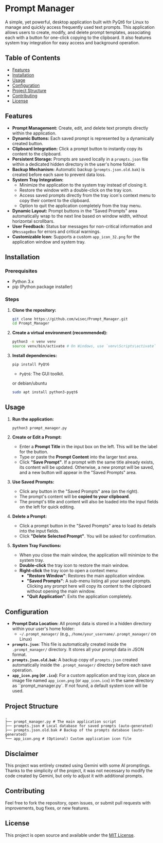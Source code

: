 # Prompt Manager

A simple, yet powerful, desktop application built with PyQt6 for Linux to manage and quickly access frequently used text prompts. This application allows users to create, modify, and delete prompt templates, associating each with a button for one-click copying to the clipboard. It also features system tray integration for easy access and background operation.

## Table of Contents

- [Features](#features)
- [Installation](#installation)
- [Usage](#usage)
- [Configuration](#configuration)
- [Project Structure](#project-structure)
- [Contributing](#contributing)
- [License](#license)

## Features

*   **Prompt Management:** Create, edit, and delete text prompts directly within the application.
*   **Dynamic Buttons:** Each saved prompt is represented by a dynamically created button.
*   **Clipboard Integration:** Click a prompt button to instantly copy its content to the clipboard.
*   **Persistent Storage:** Prompts are saved locally in a `prompts.json` file within a dedicated hidden directory in the user's home folder.
*   **Backup Mechanism:** Automatic backup (`prompts.json.old.bak`) is created before each save to prevent data loss.
*   **System Tray Integration:**
    *   Minimize the application to the system tray instead of closing it.
    *   Restore the window with a double-click on the tray icon.
    *   Access saved prompts directly from the tray icon's context menu to copy their content to the clipboard.
    *   Option to quit the application completely from the tray menu.
*   **Dynamic Layout:** Prompt buttons in the "Saved Prompts" area automatically wrap to the next line based on window width, without horizontal scrollbars.
*   **User Feedback:** Status bar messages for non-critical information and `QMessageBox` for errors and critical warnings.
*   **Customizable Icon:** Supports a custom `app_icon_32.png` for the application window and system tray.

## Installation

### Prerequisites

*   Python 3.x
*   pip (Python package installer)

### Steps

1.  **Clone the repository:**
    ```bash
    git clone https://github.com/wisec/Prompt_Manager.git
    cd Prompt_Manager
    ```
2.  **Create a virtual environment (recommended):**
    ```bash
    python3 -m venv venv
    source venv/bin/activate # On Windows, use `venv\Scripts\activate`
    ```
3.  **Install dependencies:**
    ```bash
    pip install PyQt6
    ```
    *   `PyQt6`: The GUI toolkit.
    
    or debian/ubuntu
    ```bash 
    sudo apt install python3-pyqt6
    ```
## Usage

1.  **Run the application:**
    ```bash
    python3 prompt_manager.py
    ```

2.  **Create or Edit a Prompt:**
    *   Enter a **Prompt Title** in the input box on the left. This will be the label for the button.
    *   Type or paste the **Prompt Content** into the larger text area.
    *   Click **"Save Prompt"**. If a prompt with the same title already exists, its content will be updated. Otherwise, a new prompt will be saved, and a new button will appear in the "Saved Prompts" area.

3.  **Use Saved Prompts:**
    *   Click any button in the "Saved Prompts" area (on the right).
    *   The prompt's content will be **copied to your clipboard**.
    *   The prompt's title and content will also be loaded into the input fields on the left for quick editing.

4.  **Delete a Prompt:**
    *   Click a prompt button in the "Saved Prompts" area to load its details into the input fields.
    *   Click **"Delete Selected Prompt"**. You will be asked for confirmation.

5.  **System Tray Functions:**
    *   When you close the main window, the application will minimize to the system tray.
    *   **Double-click** the tray icon to restore the main window.
    *   **Right-click** the tray icon to open a context menu:
        *   **"Restore Window"**: Restores the main application window.
        *   **"Saved Prompts"**: A sub-menu listing all your saved prompts. Clicking any prompt here will copy its content to the clipboard without opening the main window.
        *   **"Quit Application"**: Exits the application completely.

## Configuration

*   **Prompt Data Location:** All prompt data is stored in a hidden directory within your user's home folder:
    *   `~/.prompt_manager/` (e.g., `/home/your_username/.prompt_manager/` on Linux)
*   **`prompts.json`**: This file is automatically created inside the `.prompt_manager/` directory. It stores all your prompt data in JSON format.
*   **`prompts.json.old.bak`**: A backup copy of `prompts.json` created automatically inside the `.prompt_manager/` directory before each save operation.
*   **`app_icon.png` (or `.ico`)**: For a custom application and tray icon, place an image file named `app_icon.png` (or `app_icon.ico`) in the same directory as ``prompt_manager.py`. If not found, a default system icon will be used.

## Project Structure

```
.
├── prompt_manager.py # The main application script
├── prompts.json # Local database for saved prompts (auto-generated)
├── prompts.json.old.bak # Backup of the prompts database (auto-generated)
└── app_icon.png # (Optional) Custom application icon file
```

## Disclaimer 
This project was entirely created using Gemini with some AI promptings.
Thanks to the simplicity of the project, it was not necessary to modify the 
code created by Gemini, but only to adjust it with additional prompts.

## Contributing

Feel free to fork the repository, open issues, or submit pull requests with improvements, bug fixes, or new features.

## License

This project is open source and available under the [MIT License](LICENSE).

